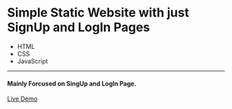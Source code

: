 <h1>Simple Static Website with just SignUp and LogIn Pages</h1>
<ul>
  <li>HTML</li>
  <li>CSS</li>
  <li>JavaScript</li>
</ul>
<hr>
<h4>Mainly Forcused on SingUp and LogIn Page.</h4>
<a href="https://nainglinhtet01.github.io/website-with-login-signup/">Live Demo</a>
